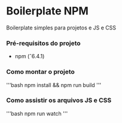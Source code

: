 # Boilerplate NPM

Boilerplate simples para projetos e JS e CSS


### Pré-requisitos do projeto

- npm (ˆ6.4.1)

### Como montar o projeto

'''bash
npm install && npm run build
'''
### Como assistir os arquivos JS e CSS

'''bash
npm run watch
'''

